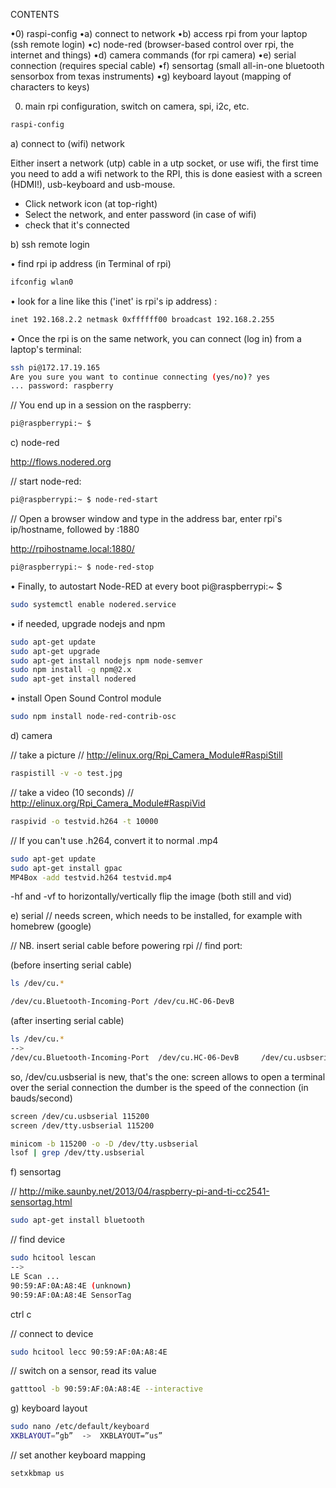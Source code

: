 CONTENTS

•0) raspi-config
•a) connect to network
•b) access rpi from your laptop (ssh remote login)
•c) node-red (browser-based control over rpi, the internet and things)
•d) camera commands (for rpi camera)
•e) serial connection (requires special cable)
•f) sensortag (small all-in-one bluetooth sensorbox from texas instruments)
•g) keyboard layout (mapping of characters to keys)


0) main rpi configuration, switch on camera, spi, i2c, etc. 
```bash
raspi-config
```
a) connect to (wifi) network

Either insert a network (utp) cable in a utp socket, or use wifi, the first time you need to add a wifi network to the RPI, this is done easiest with a screen (HDMI!), usb-keyboard and usb-mouse.
- Click network icon (at top-right) 
- Select the network, and enter password (in case of wifi)
- check that it's connected


b) ssh remote login

• find rpi ip address (in Terminal of rpi)
```bash
ifconfig wlan0 
```

• look for a line like this ('inet' is rpi's ip address) :
```bash
inet 192.168.2.2 netmask 0xffffff00 broadcast 192.168.2.255
```

• Once the rpi is on the same network, you can connect (log in) from a laptop's terminal:
```bash
ssh pi@172.17.19.165
Are you sure you want to continue connecting (yes/no)? yes
... password: raspberry
```

// You end up in a session on the raspberry:
```bash
pi@raspberrypi:~ $
```



c) node-red

http://flows.nodered.org

// start node-red:
```bash
pi@raspberrypi:~ $ node-red-start
```

// Open a browser window and type in the address bar, enter rpi's ip/hostname, followed by :1880

http://rpihostname.local:1880/ 

```bash
pi@raspberrypi:~ $ node-red-stop 
```

• Finally, to autostart Node-RED at every boot
pi@raspberrypi:~ $ 
```bash
sudo systemctl enable nodered.service  
```

• if needed, upgrade nodejs and npm
```bash
sudo apt-get update
sudo apt-get upgrade
sudo apt-get install nodejs npm node-semver
sudo npm install -g npm@2.x
sudo apt-get install nodered
```

• install Open Sound Control module
```bash
sudo npm install node-red-contrib-osc
```



d) camera

// take a picture
// http://elinux.org/Rpi_Camera_Module#RaspiStill
```bash
raspistill -v -o test.jpg
```
// take a video (10 seconds)
// http://elinux.org/Rpi_Camera_Module#RaspiVid
```bash
raspivid -o testvid.h264 -t 10000
```
// If you can't use .h264, convert it to normal .mp4
```bash
sudo apt-get update
sudo apt-get install gpac
MP4Box -add testvid.h264 testvid.mp4
```
-hf and -vf to horizontally/vertically flip the image (both still and vid)


e) serial
// needs screen, which needs to be installed, for example with homebrew (google)

// NB. insert serial cable before powering rpi
// find port:

(before inserting serial cable)
```bash
ls /dev/cu.*

/dev/cu.Bluetooth-Incoming-Port /dev/cu.HC-06-DevB
```
(after inserting serial cable)
```bash
ls /dev/cu.*
-->
/dev/cu.Bluetooth-Incoming-Port  /dev/cu.HC-06-DevB     /dev/cu.usbserial                
```

so, /dev/cu.usbserial is new, that's the one:
screen allows to open a terminal over the serial connection
the dumber is the speed of the connection (in bauds/second)

```bash
screen /dev/cu.usbserial 115200
screen /dev/tty.usbserial 115200

minicom -b 115200 -o -D /dev/tty.usbserial
lsof | grep /dev/tty.usbserial
```




f) sensortag

// http://mike.saunby.net/2013/04/raspberry-pi-and-ti-cc2541-sensortag.html
```bash
sudo apt-get install bluetooth
```
// find device
```bash
sudo hcitool lescan
-->
LE Scan ...
90:59:AF:0A:A8:4E (unknown)
90:59:AF:0A:A8:4E SensorTag
```
ctrl c

// connect to device
```bash
sudo hcitool lecc 90:59:AF:0A:A8:4E
```
// switch on a sensor, read its value
```bash
gatttool -b 90:59:AF:0A:A8:4E --interactive
```

g) keyboard layout

```bash
sudo nano /etc/default/keyboard
XKBLAYOUT=”gb”  ->  XKBLAYOUT=”us”
```
// set another keyboard mapping
```bash
setxkbmap us
```
